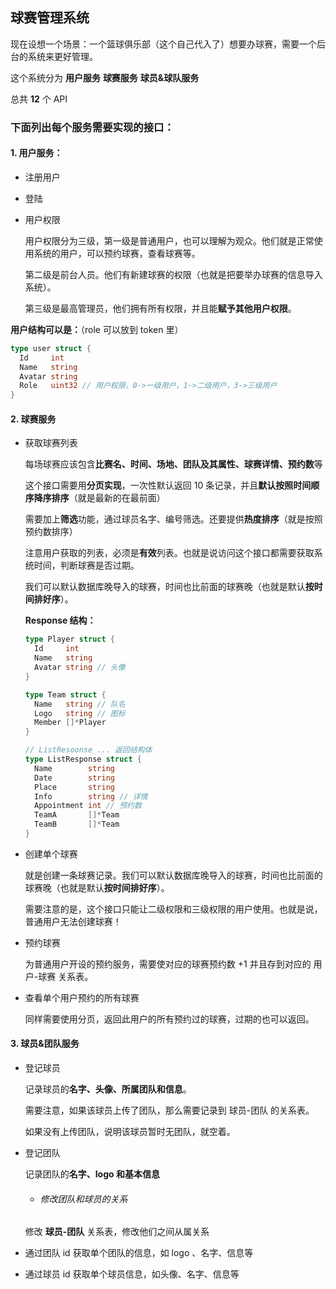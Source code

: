 ## 球赛管理系统

现在设想一个场景：一个篮球俱乐部（这个自己代入了）想要办球赛，需要一个后台的系统来更好管理。

这个系统分为 **用户服务** **球赛服务** **球员&球队服务**

总共 **12** 个 API

### 下面列出每个服务需要实现的接口：

#### 1. 用户服务：

* 注册用户

* 登陆

* 用户权限

  用户权限分为三级，第一级是普通用户，也可以理解为观众。他们就是正常使用系统的用户，可以预约球赛，查看球赛等。

  第二级是前台人员。他们有新建球赛的权限（也就是把要举办球赛的信息导入系统）。

  第三级是最高管理员，他们拥有所有权限，并且能**赋予其他用户权限**。

**用户结构可以是：**（role 可以放到 token 里）

```go
type user struct {
  Id     int
  Name   string
  Avatar string
  Role   uint32 // 用户权限，0->一级用户，1->二级用户，3->三级用户
}
```



#### 2. 球赛服务

* 获取球赛列表

  每场球赛应该包含**比赛名、时间、场地、团队及其属性、球赛详情、预约数**等

  这个接口需要用**分页实现**，一次性默认返回 10 条记录，并且**默认按照时间顺序降序排序**（就是最新的在最前面）

  需要加上**筛选**功能，通过球员名字、编号筛选。还要提供**热度排序**（就是按照预约数排序）

  注意用户获取的列表，必须是**有效**列表。也就是说访问这个接口都需要获取系统时间，判断球赛是否过期。

  我们可以默认数据库晚导入的球赛，时间也比前面的球赛晚（也就是默认**按时间排好序**）。

  

  **Response 结构：**

  ```go
  type Player struct {
    Id     int
    Name   string
    Avatar string // 头像
  }
  
  type Team struct {
    Name   string // 队名
    Logo   string // 图标
    Member []*Player
  }
  
  // ListResoonse ... 返回结构体
  type ListResponse struct {
    Name        string
    Date        string
    Place       string
    Info        string // 详情
    Appointment int // 预约数
    TeamA       []*Team
    TeamB       []*Team
  }
  ```

* 创建单个球赛

  就是创建一条球赛记录。我们可以默认数据库晚导入的球赛，时间也比前面的球赛晚（也就是默认**按时间排好序**）。

  需要注意的是，这个接口只能让二级权限和三级权限的用户使用。也就是说，普通用户无法创建球赛！

* 预约球赛

  为普通用户开设的预约服务，需要使对应的球赛预约数 +1 并且存到对应的 用户-球赛 关系表。

* 查看单个用户预约的所有球赛

  同样需要使用分页，返回此用户的所有预约过的球赛，过期的也可以返回。

#### 3. 球员&团队服务

* 登记球员

  记录球员的**名字、头像、所属团队和信息**。

  需要注意，如果该球员上传了团队，那么需要记录到 球员-团队 的关系表。

  如果没有上传团队，说明该球员暂时无团队，就空着。

* 登记团队

  记录团队的**名字、logo 和基本信息**

  * ###### 修改团队和球员的关系


  修改 **球员-团队** 关系表，修改他们之间从属关系

* 通过团队 id 获取单个团队的信息，如 logo 、名字、信息等

* 通过球员 id 获取单个球员信息，如头像、名字、信息等